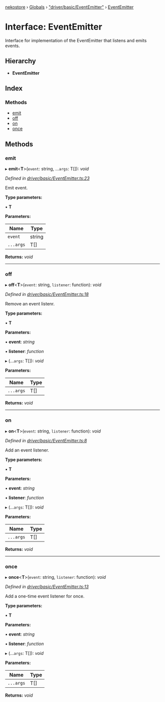 [nekostore](../README.md) › [Globals](../globals.md) › ["driver/basic/EventEmitter"](../modules/_driver_basic_eventemitter_.md) › [EventEmitter](_driver_basic_eventemitter_.eventemitter.md)

# Interface: EventEmitter

Interface for implementation of the EventEmitter that listens and emits events.

## Hierarchy

* **EventEmitter**

## Index

### Methods

* [emit](_driver_basic_eventemitter_.eventemitter.md#emit)
* [off](_driver_basic_eventemitter_.eventemitter.md#off)
* [on](_driver_basic_eventemitter_.eventemitter.md#on)
* [once](_driver_basic_eventemitter_.eventemitter.md#once)

## Methods

###  emit

▸ **emit**<**T**>(`event`: string, ...`args`: T[]): *void*

*Defined in [driver/basic/EventEmitter.ts:23](https://github.com/esnya/nekostore/blob/de830f5/src/driver/basic/EventEmitter.ts#L23)*

Emit event.

**Type parameters:**

▪ **T**

**Parameters:**

Name | Type |
------ | ------ |
`event` | string |
`...args` | T[] |

**Returns:** *void*

___

###  off

▸ **off**<**T**>(`event`: string, `listener`: function): *void*

*Defined in [driver/basic/EventEmitter.ts:18](https://github.com/esnya/nekostore/blob/de830f5/src/driver/basic/EventEmitter.ts#L18)*

Remove an event listenr.

**Type parameters:**

▪ **T**

**Parameters:**

▪ **event**: *string*

▪ **listener**: *function*

▸ (...`args`: T[]): *void*

**Parameters:**

Name | Type |
------ | ------ |
`...args` | T[] |

**Returns:** *void*

___

###  on

▸ **on**<**T**>(`event`: string, `listener`: function): *void*

*Defined in [driver/basic/EventEmitter.ts:8](https://github.com/esnya/nekostore/blob/de830f5/src/driver/basic/EventEmitter.ts#L8)*

Add an event listener.

**Type parameters:**

▪ **T**

**Parameters:**

▪ **event**: *string*

▪ **listener**: *function*

▸ (...`args`: T[]): *void*

**Parameters:**

Name | Type |
------ | ------ |
`...args` | T[] |

**Returns:** *void*

___

###  once

▸ **once**<**T**>(`event`: string, `listener`: function): *void*

*Defined in [driver/basic/EventEmitter.ts:13](https://github.com/esnya/nekostore/blob/de830f5/src/driver/basic/EventEmitter.ts#L13)*

Add a one-time event listener for once.

**Type parameters:**

▪ **T**

**Parameters:**

▪ **event**: *string*

▪ **listener**: *function*

▸ (...`args`: T[]): *void*

**Parameters:**

Name | Type |
------ | ------ |
`...args` | T[] |

**Returns:** *void*
